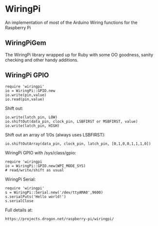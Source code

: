 WiringPi
========
An implementation of most of the Arduino Wiring functions for the Raspberry Pi

WiringPiGem
-----------
The WiringPi library wrapped up for Ruby with some OO goodness, sanity checking and other handy additions.

WiringPi GPIO
-------------

    require 'wiringpi'
    io = WiringPi::GPIO.new
    io.write(pin,value)
    io.read(pin,value)

Shift out:

    io.write(latch_pin, LOW)
    io.shiftOut(data_pin, clock_pin, LSBFIRST or MSBFIRST, value)
    io.write(latch_pin, HIGH)

Shift out an array of 1/0s (always uses LSBFIRST):

    io.shiftOutArray(data_pin, clock_pin, latch_pin, [0,1,0,0,1,1,1,0])

WiringPi GPIO with /sys/class/gpio:

    require 'wiringpi
    io = WiringPi::GPIO.new(WPI_MODE_SYS)
    # read/write/shift as usual

WiringPi Serial:

    require 'wiringpi'
    s = WiringPi::Serial.new('/dev/ttyAMA0',9600)
    s.serialPuts('Hello world!')
    s.serialClose

Full details at:

    https://projects.drogon.net/raspberry-pi/wiringpi/

